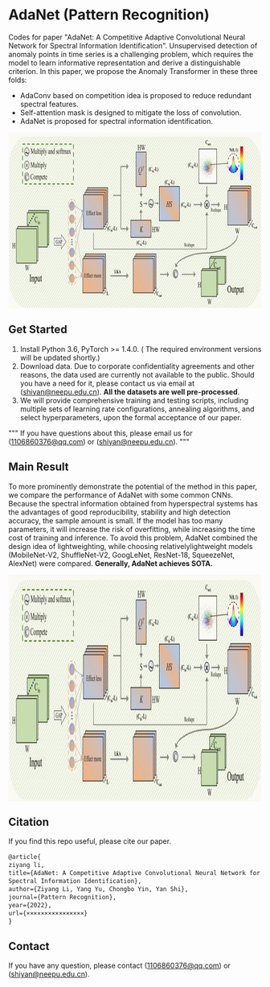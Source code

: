 # AdaNet (Pattern Recognition)
Codes for paper "AdaNet: A Competitive Adaptive Convolutional Neural Network for Spectral Information Identification".
Unsupervised detection of anomaly points in time series is a challenging problem, which requires the model to learn informative representation and derive a distinguishable criterion. In this paper, we propose the Anomaly Transformer in these three folds:

- AdaConv based on competition idea is proposed to reduce redundant spectral features.
- Self-attention mask is designed to mitigate the loss of convolution.
- AdaNet is proposed for spectral information identification.

<p align="center">
<img src="AdaConv.png" height = "350" alt="" align=center />
</p>

## Get Started

1. Install Python 3.6, PyTorch >= 1.4.0. 
( The required environment versions will be updated shortly.)
2. Download data. Due to corporate confidentiality agreements and other reasons, the data used are currently not available to the public. Should you have a need for it, please contact us via email at (shiyan@neepu.edu.cn). **All the datasets are well pre-processed**. 
3. We will provide comprehensive training and testing scripts, including multiple sets of learning rate configurations, annealing algorithms, and select hyperparameters, upon the formal acceptance of our paper.

"""
If you have questions about this, please email us for (1106860376@qq.com) or  (shiyan@neepu.edu.cn).
"""

## Main Result

To more prominently demonstrate the potential of the method in this paper, we compare the performance of AdaNet with some common CNNs. Because the spectral information obtained from hyperspectral systems has the advantages of good reproducibility, stability and high detection accuracy, the sample amount is small. If the model has too many parameters, it will increase the risk of overfitting, while increasing the time cost of training and inference. To avoid this problem, AdaNet combined the design idea of lightweighting, while choosing relativelylightweight models (MobileNet-V2, ShuffleNet-V2, GoogLeNet, ResNet-18, SqueezeNet, AlexNet) were compared. **Generally,  AdaNet achieves SOTA.**

<p align="center">
<img src="AdaConv.png" height = "450" alt="" align=center />
</p>

## Citation
If you find this repo useful, please cite our paper. 

```
@article{
ziyang li,
title={AdaNet: A Competitive Adaptive Convolutional Neural Network for Spectral Information Identification},
author={Ziyang Li, Yang Yu, Chongbo Yin, Yan Shi},
journal={Pattern Recognition},
year={2022},
url={××××××××××××××××}
}
```

## Contact
If you have any question, please contact (1106860376@qq.com) or  (shiyan@neepu.edu.cn).
